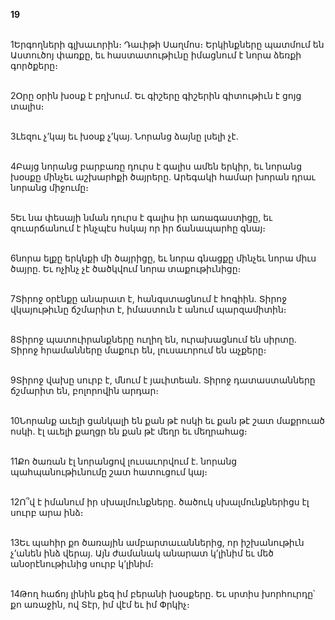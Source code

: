 **19**

\
1Երգողների գլխաւորին։ Դաւիթի Սաղմոս։ Երկինքները պատմում են Աստուծոյ փառքը, եւ հաստատութիւնը իմացնում է նորա ձեռքի գործքերը։

\
2Օրը օրին խօսք է բղխում. Եւ գիշերը գիշերին գիտութիւն է ցոյց տալիս։

\
3Լեզու չ’կայ եւ խօսք չ’կայ. Նորանց ձայնը լսելի չէ.

\
4Բայց նորանց բարբառը դուրս է գալիս ամեն երկիր, եւ նորանց խօսքը մինչեւ աշխարհքի ծայրերը. Արեգակի համար խորան դրաւ նորանց միջումը։

\
5Եւ նա փեսայի նման դուրս է գալիս իր առագաստիցը, եւ զուարճանում է ինչպէս հսկայ որ իր ճանապարհը գնայ։

\
6նորա ելքը երկնքի մի ծայրիցը, եւ նորա գնացքը մինչեւ նորա միւս ծայրը. Եւ ոչինչ չէ ծածկվում նորա տաքութիւնիցը։

\
7Տիրոջ օրէնքը անարատ է, հանգստացնում է հոգիին. Տիրոջ վկայութիւնը ճշմարիտ է, իմաստուն է անում պարզամիտին։

\
8Տիրոջ պատուիրանքները ուղիղ են, ուրախացնում են սիրտը. Տիրոջ հրամանները մաքուր են, լուսաւորում են աչքերը։

\
9Տիրոջ վախը սուրբ է, մնում է յաւիտեան. Տիրոջ դատաստանները ճշմարիտ են, բոլորովին արդար։

\
10Նորանք աւելի ցանկալի են քան թէ ոսկի եւ քան թէ շատ մաքրուած ոսկի. էլ աւելի քաղցր են քան թէ մեղր եւ մեղրահաց։

\
11Քո ծառան էլ նորանցով լուսաւորվում է. նորանց պահպանութիւնումը շատ հատուցում կայ։

\
12Ո՞վ է իմանում իր սխալմունքները. ծածուկ սխալմունքներիցս էլ սուրբ արա ինձ։

\
13Եւ պահիր քո ծառային ամբարտաւաններից, որ իշխանութիւն չ’անեն ինձ վերայ. Այն ժամանակ անարատ կ’լինիմ եւ մեծ անօրէնութիւնից սուրբ կ’լինիմ։

\
14Թող հաճոյ լինին քեզ իմ բերանի խօսքերը. Եւ սրտիս խորհուրդը՝ քո առաջին, ով Տէր, իմ վէմ եւ իմ Փրկիչ։
